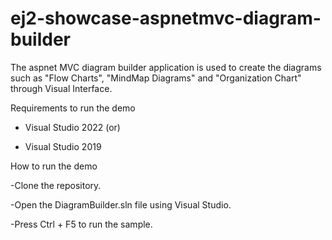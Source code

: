 # ej2-showcase-aspnetmvc-diagram-builder
The aspnet MVC diagram builder application is used to create the diagrams such as "Flow Charts", "MindMap Diagrams" and "Organization Chart" through Visual Interface.

Requirements to run the demo

- Visual Studio 2022 (or)

- Visual Studio 2019

 

How to run the demo

-Clone the repository.

-Open the DiagramBuilder.sln file using Visual Studio.

-Press Ctrl + F5 to run the sample.
